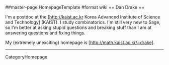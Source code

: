##master-page:HomepageTemplate
#format wiki
== Dan Drake ==

I'm a postdoc at the [http://kaist.ac.kr Korea Advanced Institute of Science and Technology] (KAIST). I study combinatorics. I'm still very new to Sage, so I'm better at asking stupid questions and breaking stuff than I am at answering questions and fixing things.

My (extremely unexciting) homepage is [http://math.kaist.ac.kr/~drake].

----
CategoryHomepage
